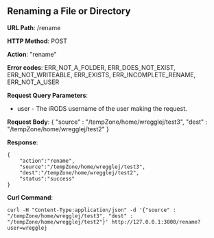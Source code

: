 Renaming a File or Directory
----------------------------
__URL Path__: /rename

__HTTP Method__: POST 

__Action__: "rename"

__Error codes__: ERR_NOT_A_FOLDER, ERR_DOES_NOT_EXIST, ERR_NOT_WRITEABLE, ERR_EXISTS, ERR_INCOMPLETE_RENAME, ERR_NOT_A_USER

__Request Query Parameters__:
* user - The iRODS username of the user making the request.

__Request Body__:
    {
        "source" : "/tempZone/home/wregglej/test3", 
        "dest" : "/tempZone/home/wregglej/test2"
    }

__Response__:

    {
        "action":"rename",
        "source":"/tempZone/home/wregglej/test3",
        "dest":"/tempZone/home/wregglej/test2",
        "status":"success"
    }


__Curl Command__:

    curl -H "Content-Type:application/json" -d '{"source" : "/tempZone/home/wregglej/test3", "dest" : "/tempZone/home/wregglej/test2"}' http://127.0.0.1:3000/rename?user=wregglej




